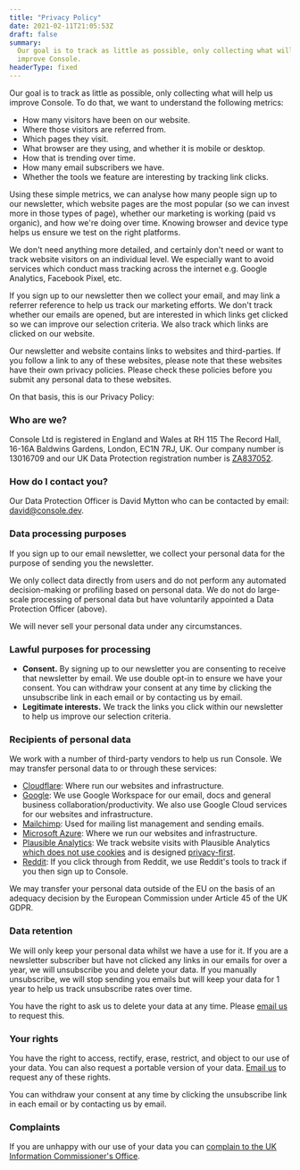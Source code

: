 ```yaml
---
title: "Privacy Policy"
date: 2021-02-11T21:05:53Z
draft: false
summary:
  Our goal is to track as little as possible, only collecting what will help us
  improve Console.
headerType: fixed
---
```


Our goal is to track as little as possible, only collecting what will help us
improve Console. To do that, we want to understand the following metrics:

- How many visitors have been on our website.
- Where those visitors are referred from.
- Which pages they visit.
- What browser are they using, and whether it is mobile or desktop.
- How that is trending over time.
- How many email subscribers we have.
- Whether the tools we feature are interesting by tracking link clicks.

Using these simple metrics, we can analyse how many people sign up to our
newsletter, which website pages are the most popular (so we can invest more in
those types of page), whether our marketing is working (paid vs organic), and
how we're doing over time. Knowing browser and device type helps us ensure we
test on the right platforms.

We don't need anything more detailed, and certainly don't need or want to track
website visitors on an individual level. We especially want to avoid services
which conduct mass tracking across the internet e.g. Google Analytics, Facebook
Pixel, etc.

If you sign up to our newsletter then we collect your email, and may link a
referrer reference to help us track our marketing efforts. We don't track
whether our emails are opened, but are interested in which links get clicked so
we can improve our selection criteria. We also track which links are clicked on
our website.

Our newsletter and website contains links to websites and third-parties. If you
follow a link to any of these websites, please note that these websites have
their own privacy policies. Please check these policies before you submit any
personal data to these websites.

On that basis, this is our Privacy Policy:

### Who are we?

Console Ltd is registered in England and Wales at RH 115 The Record Hall, 16-16A
Baldwins Gardens, London, EC1N 7RJ, UK. Our company number is 13016709 and our
UK Data Protection registration number is
[ZA837052](https://ico.org.uk/ESDWebPages/Entry/ZA837052).

### How do I contact you?

Our Data Protection Officer is David Mytton who can be contacted by email:
[david@console.dev](mailto:david@console.dev).

### Data processing purposes

If you sign up to our email newsletter, we collect your personal data for the
purpose of sending you the newsletter.

We only collect data directly from users and do not perform any automated
decision-making or profiling based on personal data. We do not do large-scale
processing of personal data but have voluntarily appointed a Data Protection
Officer (above).

We will never sell your personal data under any circumstances.

### Lawful purposes for processing

- **Consent.** By signing up to our newsletter you are consenting to receive
  that newsletter by email. We use double opt-in to ensure we have your consent.
  You can withdraw your consent at any time by clicking the unsubscribe link in
  each email or by contacting us by email.
- **Legitimate interests.** We track the links you click within our newsletter
  to help us improve our selection criteria.

### Recipients of personal data

We work with a number of third-party vendors to help us run Console. We may
transfer personal data to or through these services:

- [Cloudflare](https://www.cloudflare.com/): Where run our websites and
  infrastructure.
- [Google](https://www.google.com/): We use Google Workspace for our email, docs
  and general business collaboration/productivity. We also use Google Cloud
  services for our websites and infrastructure.
- [Mailchimp](https://mailchimp.com/): Used for mailing list management and
  sending emails.
- [Microsoft Azure](https://azure.microsoft.com/): Where we run our websites and
  infrastructure.
- [Plausible Analytics](https://plausible.io/): We track website visits with
  Plausible Analytics
  [which does not use cookies](https://plausible.io/data-policy) and is designed
  [privacy-first](https://plausible.io/privacy-focused-web-analytics).
- [Reddit](https://www.reddit.com/): If you click through from Reddit, we use Reddit's tools to track if
  you then sign up to Console.

We may transfer your personal data outside of the EU on the basis of an adequacy
decision by the European Commission under Article 45 of the UK GDPR.

### Data retention

We will only keep your personal data whilst we have a use for it. If you are a
newsletter subscriber but have not clicked any links in our emails for over a
year, we will unsubscribe you and delete your data. If you manually unsubscribe,
we will stop sending you emails but will keep your data for 1 year to help us
track unsubscribe rates over time.

You have the right to ask us to delete your data at any time. Please
[email us](mailto:hello@console.dev) to request this.

### Your rights

You have the right to access, rectify, erase, restrict, and object to our use of
your data. You can also request a portable version of your data.
[Email us](mailto:hello@console.dev) to request any of these rights.

You can withdraw your consent at any time by clicking the unsubscribe link in
each email or by contacting us by email.

### Complaints

If you are unhappy with our use of your data you can
[complain to the UK Information Commissioner's Office](https://ico.org.uk/make-a-complaint/).
